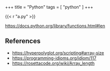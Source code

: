 +++
title = "Python"
tags = [ "python" ]
+++

{{< r "a.py" >}}

<https://docs.python.org/library/functions.html#len>

## References

- <https://hyperpolyglot.org/scripting#array-size>
- <https://programming-idioms.org/idiom/117>
- <https://rosettacode.org/wiki/Array_length>
